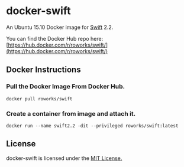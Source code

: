 # docker-swift

An Ubuntu 15.10 Docker image for [Swift](https://swift.org) 2.2.

You can find the Docker Hub repo here: [https://hub.docker.com/r/roworks/swift/](https://hub.docker.com/r/roworks/swift/)

## Docker Instructions

### Pull the Docker Image From Docker Hub.

```
docker pull roworks/swift
```

### Create a container from image and attach it.

```
docker run --name swift2.2 -dit --privileged roworks/swift:latest
```

## License

docker-swift is licensed under the [MIT License.](LICENSE.md)